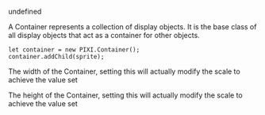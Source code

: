 
undefined
<p>A Container represents a collection of display objects.
It is the base class of all display objects that act as a container for other objects.</p>
<pre class="prettyprint source lang-js"><code>let container = new PIXI.Container();
container.addChild(sprite);</code></pre>

<div class="pixi-prop">

<p>The width of the Container, setting this will actually modify the scale to achieve the value set</p>
</div>
<div class="pixi-prop">

<p>The height of the Container, setting this will actually modify the scale to achieve the value set</p>
</div>
